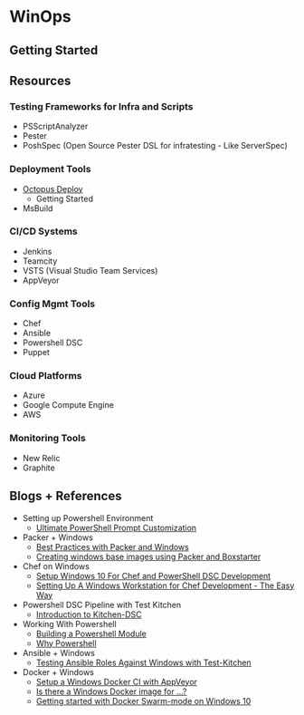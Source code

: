 # WinOps 

## Getting Started 




## Resources

### Testing Frameworks for Infra and Scripts 

- PSScriptAnalyzer
- Pester
- PoshSpec (Open Source Pester DSL for infratesting - Like ServerSpec) 

### Deployment Tools  
 - [Octopus Deploy]() 
    - Getting Started
- MsBuild


### CI/CD Systems 
- Jenkins
- Teamcity
- VSTS (Visual Studio Team Services)  
- AppVeyor

### Config Mgmt Tools
- Chef 
- Ansible
- Powershell DSC
- Puppet

### Cloud Platforms
- Azure
- Google Compute Engine
- AWS 

### Monitoring Tools
- New Relic
- Graphite


## Blogs + References 

- Setting up Powershell Environment 
    - [Ultimate PowerShell Prompt Customization](https://hodgkins.io/ultimate-powershell-prompt-and-git-setup)
- Packer + Windows
    - [Best Practices with Packer and Windows](https://hodgkins.io/best-practices-with-packer-and-windows)
    - [Creating windows base images using Packer and Boxstarter](http://www.hurryupandwait.io/blog/creating-windows-base-images-for-virtualbox-and-hyper-v-using-packer-boxstarter-and-vagrant)
- Chef on Windows 
    - [Setup Windows 10 For Chef and PowerShell DSC Development](https://hodgkins.io/setup-windows-10-for-chef-and-powershell-dsc-development)
    - [Setting Up A Windows Workstation for Chef Development - The Easy Way](https://stevenmurawski.com/powershell/2016/08/simplified-chef-workstation/index.html)
- Powershell DSC Pipeline with Test Kitchen
    - [Introduction to Kitchen-DSC](https://gaelcolas.com/2016/07/11/introduction-to-kitchen-dsc/)
- Working With Powershell 
    - [Building a Powershell Module](http://ramblingcookiemonster.github.io/Building-A-PowerShell-Module/)
    - [Why Powershell](http://ramblingcookiemonster.github.io/Why-PowerShell/)
- Ansible + Windows
    - [Testing Ansible Roles Against Windows with Test-Kitchen](https://hodgkins.io/testing-ansible-roles-windows-test-kitchen)
- Docker + Windows 
    - [Setup a Windows Docker CI with AppVeyor](https://stefanscherer.github.io/setup-windows-docker-ci-appveyor/)
    - [Is there a Windows Docker image for ...?](https://stefanscherer.github.io/is-there-a-windows-docker-image-for/)
    - [Getting started with Docker Swarm-mode on Windows 10](https://stefanscherer.github.io/docker-swarm-mode-windows10/)
    